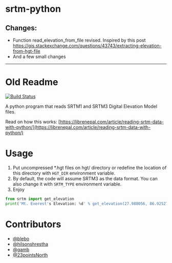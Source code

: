 # srtm-python 

## Changes:
* Function read_elevation_from_file revised. Inspired by this post https://gis.stackexchange.com/questions/43743/extracting-elevation-from-hgt-file
* And a few small changes

---
# Old Readme

[![Build Status](https://travis-ci.org/aatishnn/srtm-python.svg?branch=master)](https://travis-ci.org/aatishnn/srtm-python)

A python program that reads SRTM1 and SRTM3 Digital Elevation Model files.

Read on how this works: [https://librenepal.com/article/reading-srtm-data-with-python/](https://librenepal.com/article/reading-srtm-data-with-python/)

# Usage
1. Put uncompressed *.hgt files on hgt/ directory or redefine the location of this
directory with `HGT_DIR` environment variable.
2. By default, the code will assume SRTM3 as the data format. You can also
change it with `SRTM_TYPE` environment variable.
3. Enjoy
```python
from srtm import get_elevation
print('Mt. Everest's Elevation: %d' % get_elevation(27.988056, 86.925278))
```
# Contributors
- [@blebo](https://github.com/blebo)
- [@hilsonshrestha](https://github.com/hilsonshrestha)
- [@gamb](https://github.com/gamb)
- [@23pointsNorth](https://github.com/23pointsNorth)
